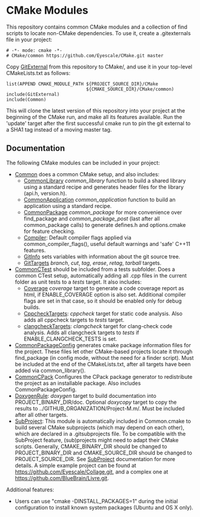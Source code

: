 # CMake Modules

This repository contains common CMake modules and a collection of find scripts
to locate non-CMake dependencies. To use it, create a .gitexternals file in your
project:

    # -*- mode: cmake -*-
    # CMake/common https://github.com/Eyescale/CMake.git master

Copy [GitExternal](GitExternal.cmake) from this repository to CMake/,
and use it in your top-level CMakeLists.txt as follows:

    list(APPEND CMAKE_MODULE_PATH ${PROJECT_SOURCE_DIR}/CMake
                                  ${CMAKE_SOURCE_DIR}/CMake/common)
    include(GitExternal)
    include(Common)

This will clone the latest version of this repository into your project at
the beginning of the CMake run, and make all its features available. Run the
'update' target after the first successful cmake run to pin the git external to
a SHA1 tag instead of a moving master tag.

## Documentation

The following CMake modules can be included in your project:

* [Common](Common.cmake) does a common CMake setup, and also includes:
    * [CommonLibrary](CommonLibrary.cmake) *common_library* function to build a
      shared library using a standard recipe and generates header files for the
      library (api.h, version.h).
    * [CommonApplication](CommonApplication.cmake) *common_application*
      function to build an application using a standard recipe.
    * [CommonPackage](CommonPackage.cmake) *common_package* for more convenience
      over find_package and *common_package_post* (last after all common_package
      calls) to generate defines.h and options.cmake for feature checking.
    * [Compiler](Compiler.cmake): Default compiler flags applied via
      common_compiler_flags(), useful default warnings and 'safe' C++11
      features.
    * [GitInfo](GitInfo.cmake) sets variables with information about the git
      source tree.
    * [GitTargets](GitTargets.cmake) *branch*, *cut*, *tag*, *erase*, *retag*,
      *tarball* targets.
* [CommonCTest](CommonCTest.cmake) should be included from a tests subfolder.
      Does a common CTest setup, automatically adding all .cpp files in the
      current folder as unit tests to a *tests* target. It also includes:
    * [Coverage](Coverage.cmake) *coverage* target to generate a code coverage
      report as html, if ENABLE_COVERAGE option is also set. Additional compiler
      flags are set in that case, so it should be enabled only for debug builds.
    * [CppcheckTargets](CppcheckTargets.cmake): *cppcheck* target for
      static code analysis. Also adds all cppcheck targets to *tests* target.
    * [clangcheckTargets](clangcheckTargets.cmake): *clangcheck* target for
      clang-check code analysis. Adds all clangcheck targets to *tests* if
      ENABLE_CLANGCHECK_TESTS is set.
* [CommonPackageConfig](CommonPackageConfig.cmake) generates cmake package
  information files for the project. These files let other CMake-based projects
  locate it through find_package (in config mode, without the need for a finder
  script). Must be included at the end of the CMakeLists.txt, after all targets
  have been added via common_library().
* [CommonCPack](CommonCPack.cmake) Configures the CPack package generator to
  redistribute the project as an installable package. Also includes
  CommonPackageConfig.
* [DoxygenRule](DoxygenRule.cmake): *doxygen* target to build documentation into
  PROJECT_BINARY_DIR/doc. Optional *doxycopy* target to copy the results to
  ../GITHUB_ORGANIZATION/Project-M.m/. Must be included after all other targets.
* [SubProject](SubProject.cmake): This module is automatically included in
  Common.cmake to build several CMake subprojects (which may depend on each
  other), which are declared in a .gitsubprojects file.
  To be compatible with the SubProject feature, (sub)projects might need to
  adapt their CMake scripts. Generally, CMAKE_BINARY_DIR should be changed to
  PROJECT_BINARY_DIR and CMAKE_SOURCE_DIR should be changed to
  PROJECT_SOURCE_DIR. See [SubProject](SubProject.cmake) documentation for
  more details.
  A simple example project can be found at
  https://github.com/Eyescale/Collage.git, and a complex one at
  https://github.com/BlueBrain/Livre.git.

Additional features:
* Users can use "cmake -DINSTALL_PACKAGES=1" during the initial configuration to
  install known system packages (Ubuntu and OS X only).
